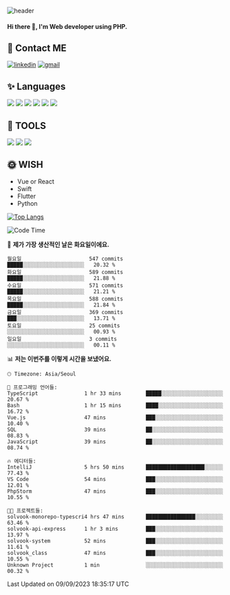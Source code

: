 ![header](https://capsule-render.vercel.app/api?type=waving&color=auto&height=300&section=header&text=Elin&fontSize=90&animation=twinkling)

#### Hi there 👋, I'm <b>Web developer</b> using PHP. ####

<!--
- 🔭 I’m currently working on Uniwill
- 🌱 I’m currently learning Vue or React or Python.
-->

<!---#### I am PHP developer --->

## 💌 Contact ME ###
[<img src='https://img.shields.io/badge/-EunjiKo-%230A66C2?style=flat-square&logo=LinkedIn&logoColor=white' alt='linkedin'>](https://www.linkedin.com/in/https://www.linkedin.com/in/eunji-ko-00a907164//)  [<img src='https://img.shields.io/badge/-einee214%40gmail.com-%23EA4335?style=flat-square&logo=Gmail&logoColor=white' alt='gmail'>](einee214@gmail.com)  


## ✨ Languages
<img src='https://img.shields.io/badge/-PHP-%23777BB4?style=for-the-badge&logo=PHP&logoColor=white'> <img src='https://img.shields.io/badge/-Laravel-%23FF2D20?style=for-the-badge&logo=Laravel&logoColor=white'> <img src='https://img.shields.io/badge/Jquery-%230769AD?style=for-the-badge&logo=Jquery&logoColor=white'> <img src='https://img.shields.io/badge/CSS3-%231572B6?style=for-the-badge&logo=CSS3&logoColor=white'> <img src='https://img.shields.io/badge/Bootstrap-%237952B3?style=for-the-badge&logo=Bootstrap&logoColor=white' > <img src='https://img.shields.io/badge/MySQL-%234479A1?style=for-the-badge&logo=MySQL&logoColor=white' >

## 🌷 TOOLS
<img src='https://img.shields.io/badge/PHPSTORM-%23000000?style=for-the-badge&logo=PhpStorm&logoColor=white' > <img src='https://img.shields.io/badge/GitLab-%23FCA121?style=for-the-badge&logo=GitLab&logoColor=white' > <img src='https://img.shields.io/badge/GitHub-%23181717?style=for-the-badge&logo=GitHub&logoColor=white'>


## 🌞 WISH
- Vue or React
- Swift
- Flutter
- Python


[![Top Langs](https://github-readme-stats.vercel.app/api/top-langs/?username=ein214&layout=compact)](https://github.com/anuraghazra/github-readme-stats)

<!--START_SECTION:waka-->
![Code Time](http://img.shields.io/badge/Code%20Time-2%2C902%20hrs%2031%20mins-blue)

📅 **제가 가장 생산적인 날은 화요일이에요.** 

```text
월요일                      547 commits         █████░░░░░░░░░░░░░░░░░░░░   20.32 % 
화요일                      589 commits         █████░░░░░░░░░░░░░░░░░░░░   21.88 % 
수요일                      571 commits         █████░░░░░░░░░░░░░░░░░░░░   21.21 % 
목요일                      588 commits         █████░░░░░░░░░░░░░░░░░░░░   21.84 % 
금요일                      369 commits         ███░░░░░░░░░░░░░░░░░░░░░░   13.71 % 
토요일                      25 commits          ░░░░░░░░░░░░░░░░░░░░░░░░░   00.93 % 
일요일                      3 commits           ░░░░░░░░░░░░░░░░░░░░░░░░░   00.11 % 
```


📊 **저는 이번주를 이렇게 시간을 보냈어요.** 

```text
🕑︎ Timezone: Asia/Seoul

💬 프로그래밍 언어들: 
TypeScript               1 hr 33 mins        █████░░░░░░░░░░░░░░░░░░░░   20.67 % 
Bash                     1 hr 15 mins        ████░░░░░░░░░░░░░░░░░░░░░   16.72 % 
Vue.js                   47 mins             ███░░░░░░░░░░░░░░░░░░░░░░   10.40 % 
SQL                      39 mins             ██░░░░░░░░░░░░░░░░░░░░░░░   08.83 % 
JavaScript               39 mins             ██░░░░░░░░░░░░░░░░░░░░░░░   08.74 % 

🔥 에디터들: 
IntelliJ                 5 hrs 50 mins       ███████████████████░░░░░░   77.43 % 
VS Code                  54 mins             ███░░░░░░░░░░░░░░░░░░░░░░   12.01 % 
PhpStorm                 47 mins             ███░░░░░░░░░░░░░░░░░░░░░░   10.55 % 

🐱‍💻 프로젝트들: 
solvook-monorepo-typescri4 hrs 47 mins       ████████████████░░░░░░░░░   63.46 % 
solvook-api-express      1 hr 3 mins         ███░░░░░░░░░░░░░░░░░░░░░░   13.97 % 
solvook-system           52 mins             ███░░░░░░░░░░░░░░░░░░░░░░   11.61 % 
solvook_class            47 mins             ███░░░░░░░░░░░░░░░░░░░░░░   10.55 % 
Unknown Project          1 min               ░░░░░░░░░░░░░░░░░░░░░░░░░   00.32 % 
```


 Last Updated on 09/09/2023 18:35:17 UTC
<!--END_SECTION:waka-->

<!---![GitHub stats](https://github-readme-stats.vercel.app/api?username=ein214&show_icons=true&theme=dracula)  --->



